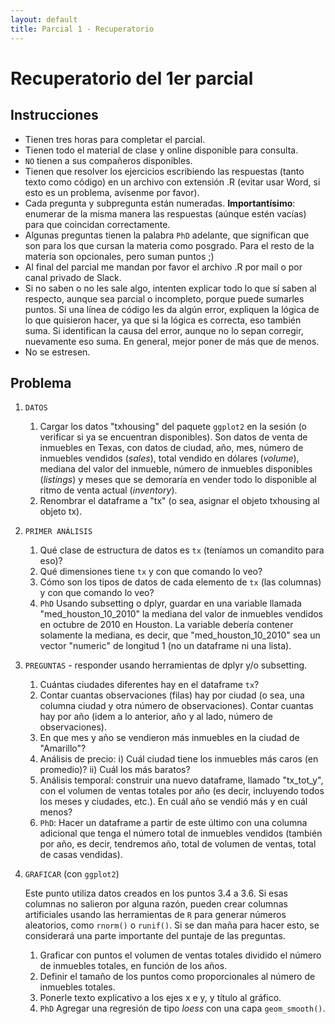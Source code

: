 ```yaml
--- 
layout: default 
title: Parcial 1 - Recuperatorio
--- 
```



# Recuperatorio del 1er parcial


## Instrucciones

-   Tienen tres horas para completar el parcial.
-   Tienen todo el material de clase y online disponible para consulta.
-   `NO` tienen a sus compañeros disponibles.
-   Tienen que resolver los ejercicios escribiendo las respuestas (tanto texto como código) en un
    archivo con extensión .R (evitar usar Word, si esto es un problema, avísenme por favor).
-   Cada pregunta y subpregunta están numeradas. **Importantísimo**: enumerar <span class="underline">de la misma manera</span> las
    respuestas (aúnque estén vacías) para que coincidan correctamente.
-   Algunas preguntas tienen la palabra `PhD` adelante, que significan que son para los que cursan la
    materia como posgrado. Para el resto de la materia son opcionales, pero suman puntos ;)
-   Al final del parcial me mandan por favor el archivo .R por mail o por <span class="underline">canal privado</span> de Slack.
-   Si no saben o no les sale algo, intenten explicar todo lo que sí saben al respecto, aunque sea
    parcial o incompleto, porque puede sumarles puntos. Si una línea de código les da algún error,
    expliquen la lógica de lo que quisieron hacer, ya que si la lógica es correcta, eso también
    suma. Si identifican la causa del error, aunque no lo sepan corregir, nuevamente eso suma. En
    general, mejor poner de más que de menos.
-   No se estresen.


## Problema

1.  `DATOS`
    1.  Cargar los datos "txhousing" del paquete `ggplot2` en la sesión (o verificar si ya se encuentran
        disponibles). Son datos de venta de inmuebles en Texas, con datos de ciudad, año, mes, número
        de inmuebles vendidos (*sales*), total vendido en dólares (*volume*), mediana del valor del
        inmueble, número de inmuebles disponibles (*listings*) y meses que se demoraría en vender todo
        lo disponible al ritmo de venta actual (*inventory*).
    2.  Renombrar el dataframe a "tx" (o sea, asignar el objeto txhousing al objeto tx).

2.  `PRIMER ANÁLISIS`
    1.  Qué clase de estructura de datos es `tx` (teníamos un comandito para eso)?
    2.  Qué dimensiones tiene `tx` y con que comando lo veo?
    3.  Cómo son los tipos de datos de cada elemento de `tx` (las columnas) y con que comando lo veo?
    4.  `PhD` Usando subsetting o dplyr, guardar en una variable llamada "med\_houston\_10\_2010" la mediana del valor de
        inmuebles vendidos en octubre de 2010 en Houston. La variable debería contener solamente la
        mediana, es decir, que "med\_houston\_10\_2010" sea un vector "numeric" de longitud 1 (no un dataframe ni una lista).

3.  `PREGUNTAS` - responder usando herramientas de dplyr y/o subsetting.
    1.  Cuántas ciudades diferentes hay en el dataframe `tx`?
    2.  Contar cuantas observaciones (filas) hay por ciudad (o sea, una columna ciudad y otra número de
        observaciones). Contar cuantas hay por año (idem a lo anterior, año y al lado, número de
        observaciones).
    3.  En que mes y año se vendieron más inmuebles en la ciudad de "Amarillo"?
    4.  <span class="underline">Análisis de precio</span>: i)  Cuál ciudad tiene los inmuebles más caros (en promedio)?
        ii) Cuál los más baratos?
    5.  <span class="underline">Análisis temporal</span>: construir una nuevo dataframe, llamado "tx\_tot\_y", con el volumen de ventas
        totales por año (es decir, incluyendo todos los meses y ciudades, etc.). En cuál
        año se vendió más y en cuál menos?
    6.  `PhD`: Hacer un dataframe a partir de este último con una columna adicional que tenga el número total de inmuebles vendidos (también por año, es decir, tendremos año, total de volumen de ventas, total de casas vendidas).

4.  `GRAFICAR` (con `ggplot2`)
    
    Este punto utiliza datos creados en los puntos 3.4 a 3.6. Si esas columnas no salieron por alguna
    razón, pueden crear columnas artificiales usando las herramientas de `R` para generar números
    aleatorios, como `rnorm()` o `runif()`. Si se dan maña para hacer esto, se considerará una parte
    importante del puntaje de las preguntas.
    
    1.  Graficar con puntos el volumen de ventas totales dividido el número de inmuebles totales, en función de los años.
    2.  Definir el tamaño de los puntos como proporcionales al número de inmuebles totales.
    3.  Ponerle texto explicativo a los ejes x e y, y título al gráfico.
    4.  `PhD` Agregar una regresión de tipo *loess* con una capa `geom_smooth()`.

